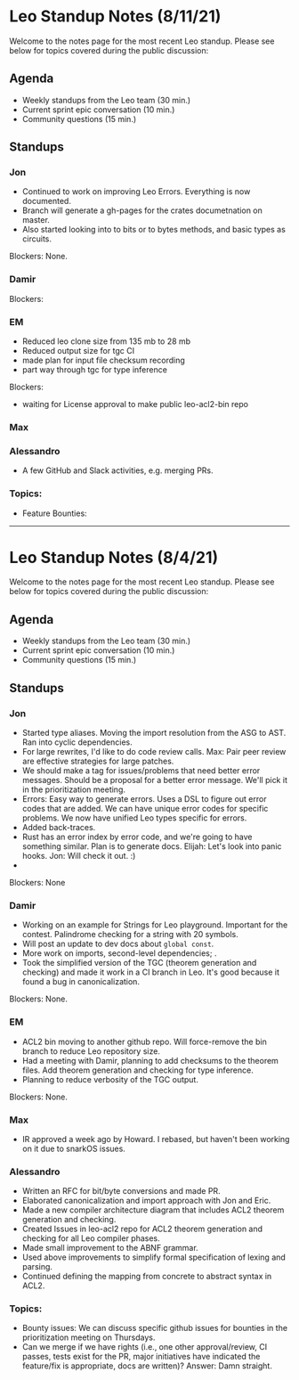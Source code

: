 # Leo Standup Notes (8/11/21)

Welcome to the notes page for the most recent Leo standup. Please see below for topics covered during the public discussion:

## Agenda

* Weekly standups from the Leo team (30 min.)
* Current sprint epic conversation (10 min.)
* Community questions (15 min.)

## Standups

### Jon

* Continued to work on improving Leo Errors. Everything is now documented.
* Branch will generate a gh-pages for the crates documetnation on master.
* Also started looking into to bits or to bytes methods, and basic types as circuits.

Blockers:  None.

### Damir

Blockers:

### EM

* Reduced leo clone size from 135 mb to 28 mb
* Reduced output size for tgc CI
* made plan for input file checksum recording
* part way through tgc for type inference

Blockers:

* waiting for License approval to make public leo-acl2-bin repo

### Max

### Alessandro

* A few GitHub and Slack activities, e.g. merging PRs.

### Topics:

* Feature Bounties:


---------------


# Leo Standup Notes (8/4/21)

Welcome to the notes page for the most recent Leo standup. Please see below for topics covered during the public discussion:

## Agenda

* Weekly standups from the Leo team (30 min.)
* Current sprint epic conversation (10 min.)
* Community questions (15 min.)

## Standups

### Jon

* Started type aliases.  Moving the import resolution from the ASG to AST.  Ran into cyclic dependencies.
* For large rewrites, I'd like to do code review calls.  Max:  Pair peer review are effective strategies for large patches.
* We should make a tag for issues/problems that need better error messages.  Should be a proposal for a better error message.  We'll pick it in the prioritization meeting.
* Errors:  Easy way to generate errors.  Uses a DSL to figure out error codes that are added.  We can have unique error codes for specific problems.  We now have unified Leo types specific for errors.
* Added back-traces.
* Rust has an error index by error code, and we're going to have something similar.  Plan is to generate docs. Elijah:  Let's look into panic hooks.  Jon:  Will check it out.  :)
*

Blockers:  None

### Damir

* Working on an example for Strings for Leo playground.  Important for the contest.  Palindrome checking for a string with 20 symbols.
* Will post an update to dev docs about `global const`.
* More work on imports, second-level dependencies; .
* Took the simplified version of the TGC (theorem generation and checking) and made it work in a CI branch in Leo.  It's good because it found a bug in canonicalization.

Blockers:  None.

### EM

* ACL2 bin moving to another github repo.  Will force-remove the bin branch to reduce Leo repository size.
* Had a meeting with Damir, planning to add checksums to the theorem files.  Add theorem generation and checking for type inference.
* Planning to reduce verbosity of the TGC output.

Blockers:  None.

### Max

* IR approved a week ago by Howard.  I rebased, but haven't been working on it due to snarkOS issues.

### Alessandro

* Written an RFC for bit/byte conversions and made PR.
* Elaborated canonicalization and import approach with Jon and Eric.
* Made a new compiler architecture diagram that includes ACL2 theorem generation and checking.
* Created Issues in leo-acl2 repo for ACL2 theorem generation and checking for all Leo compiler phases.
* Made small improvement to the ABNF grammar.
* Used above improvements to simplify formal specification of lexing and parsing.
* Continued defining the mapping from concrete to abstract syntax in ACL2.

### Topics:

* Bounty issues:  We can discuss specific github issues for bounties in the prioritization meeting on Thursdays.
* Can we merge if we have rights (i.e., one other approval/review, CI passes, tests exist for the PR, major initiatives have indicated the feature/fix is appropriate, docs are written)?  Answer:  Damn straight.
